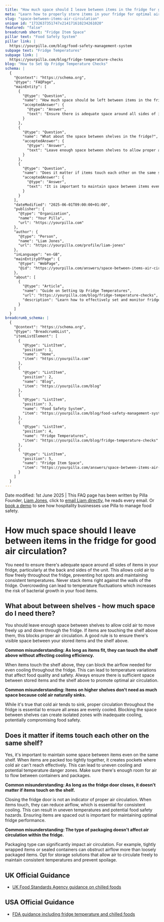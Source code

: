 ```yaml
---
title: "How much space should I leave between items in the fridge for good air circulation?"
meta: "Learn how to properly store items in your fridge for optimal air circulation and food safety. Discover the ideal spacing between shelves and individual items."
slug: "space-between-items-air-circulation"
unique id: "1732637351747x214171610234261020"
featured: "false"
breadcrumb short: "Fridge Item Space"
pillar text: "Food Safety System"
pillar link: |
  https://yourpilla.com/blog/food-safety-management-system
subpage text: "Fridge Temperatures"
subpage link: |
  https://yourpilla.com/blog/fridge-temperature-checks
blog: "How to Set Up Fridge Temperature Checks"
schema: |
  {
    "@context": "https://schema.org",
    "@type": "FAQPage",
    "mainEntity": [
      {
        "@type": "Question",
        "name": "How much space should be left between items in the fridge for good air circulation?",
        "acceptedAnswer": {
          "@type": "Answer",
          "text": "Ensure there is adequate space around all sides of items in your fridge, particularly at the back and sides of the unit, to allow cold air to flow freely. Avoid stacking items right against the fridge walls. Overcrowding can cause temperature fluctuations and increase the risk of bacterial growth."
        }
      },
      {
        "@type": "Question",
        "name": "What about the space between shelves in the fridge?",
        "acceptedAnswer": {
          "@type": "Answer",
          "text": "Leave enough space between shelves to allow proper air movement vertically through the fridge. Ensure there is visible space between your stored items and the shelf above to avoid blocking air circulation, ensuring even cooling."
        }
      },
      {
        "@type": "Question",
        "name": "Does it matter if items touch each other on the same shelf in the fridge?",
        "acceptedAnswer": {
          "@type": "Answer",
          "text": "It is important to maintain space between items even on the same shelf to ensure cold air can circulate effectively. Tightly packed items can create pockets where air cannot reach, leading to uneven cooling and potential food safety hazards."
        }
      }
    ],
    "dateModified": "2025-06-01T09:00:00+01:00",
    "publisher": {
      "@type": "Organization",
      "name": "Your Pilla",
      "url": "https://yourpilla.com"
    },
    "author": {
      "@type": "Person",
      "name": "Liam Jones",
      "url": "https://yourpilla.com/profile/liam-jones"
    },
    "inLanguage": "en-GB",
    "mainEntityOfPage": {
      "@type": "WebPage",
      "@id": "https://yourpilla.com/answers/space-between-items-air-circulation"
    },
    "about": [
      {
        "@type": "Article",
        "name": "Guide on Setting Up Fridge Temperatures",
        "url": "https://yourpilla.com/blog/fridge-temperature-checks",
        "description": "Learn how to effectively set and monitor fridge temperatures to ensure consistent cooling and food safety."
      }
    ]
  }
breadcrumb_schema: |
  {
    "@context": "https://schema.org",
    "@type": "BreadcrumbList",
    "itemListElement": [
      {
        "@type": "ListItem",
        "position": 1,
        "name": "Home",
        "item": "https://yourpilla.com"
      },
      {
        "@type": "ListItem",
        "position": 2,
        "name": "Blog",
        "item": "https://yourpilla.com/blog"
      },
      {
        "@type": "ListItem",
        "position": 3,
        "name": "Food Safety System",
        "item": "https://yourpilla.com/blog/food-safety-management-system"
      },
      {
        "@type": "ListItem",
        "position": 4,
        "name": "Fridge Temperatures",
        "item": "https://yourpilla.com/blog/fridge-temperature-checks"
      },
      {
        "@type": "ListItem",
        "position": 5,
        "name": "Fridge Item Space",
        "item": "https://yourpilla.com/answers/space-between-items-air-circulation"
      }
    ]
  }
---
```


Date modified: 1st June 2025 | This FAQ page has been written by Pilla Founder, [Liam Jones](https://yourpilla.com/profile/liam-jones), click to [email Liam directly](https://mailto:liam@yourpilla.com/), he reads every email. Or [book a demo](https://calendly.com/pilla/demo) to see how hospitality businesses use Pilla to manage food safety.

# How much space should I leave between items in the fridge for good air circulation?

You need to ensure there's adequate space around all sides of items in your fridge, particularly at the back and sides of the unit. This allows cold air to flow freely throughout the fridge, preventing hot spots and maintaining consistent temperatures. Never stack items right against the walls of the fridge. Overcrowding can lead to temperature fluctuations which increases the risk of bacterial growth in your food items.

## What about between shelves - how much space do I need there?

You should leave enough space between shelves to allow cold air to move freely up and down through the fridge. If items are touching the shelf above them, this blocks proper air circulation. A good rule is to ensure there's visible space between your stored items and the shelf above.

**Common misunderstanding: As long as items fit, they can touch the shelf above without affecting cooling efficiency.**

When items touch the shelf above, they can block the airflow needed for even cooling throughout the fridge. This can lead to temperature variations that affect food quality and safety. Always ensure there is sufficient space between stored items and the shelf above to promote optimal air circulation.

**Common misunderstanding: Items on higher shelves don't need as much space because cold air naturally sinks.**

While it's true that cold air tends to sink, proper circulation throughout the fridge is essential to ensure all areas are evenly cooled. Blocking the space between shelves can create isolated zones with inadequate cooling, potentially compromising food safety.

## Does it matter if items touch each other on the same shelf?

Yes, it's important to maintain some space between items even on the same shelf. When items are packed too tightly together, it creates pockets where cold air can't reach effectively. This can lead to uneven cooling and potential temperature danger zones. Make sure there's enough room for air to flow between containers and packages.

**Common misunderstanding: As long as the fridge door closes, it doesn't matter if items touch on the shelf.**

Closing the fridge door is not an indicator of proper air circulation. When items touch, they can reduce airflow, which is essential for consistent cooling. This can result in uneven temperatures and potential food safety hazards. Ensuring items are spaced out is important for maintaining optimal fridge performance.

**Common misunderstanding: The type of packaging doesn't affect air circulation within the fridge.**

Packaging type can significantly impact air circulation. For example, tightly wrapped items or sealed containers can obstruct airflow more than loosely packaged items. Opt for storage solutions that allow air to circulate freely to maintain consistent temperatures and prevent spoilage.

## UK Official Guidance

-   [UK Food Standards Agency guidance on chilled foods](https://www.food.gov.uk/safety-hygiene/how-to-chill-freeze-and-defrost-food-safely)

## USA Official Guidance

-   [FDA guidance including fridge temperature and chilled foods](https://www.fda.gov/consumers/consumer-updates/are-you-storing-food-safely)